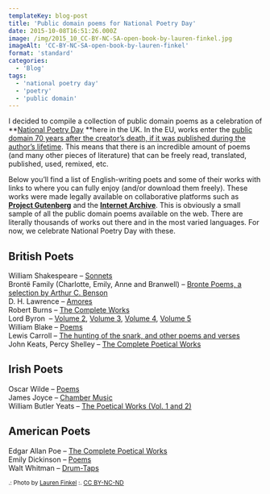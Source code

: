```yaml
---
templateKey: blog-post
title: 'Public domain poems for National Poetry Day'
date: 2015-10-08T16:51:26.000Z
image: /img/2015_10_CC-BY-NC-SA-open-book-by-lauren-finkel.jpg
imageAlt: 'CC-BY-NC-SA-open-book-by-lauren-finkel'
format: 'standard'
categories:
  - 'Blog'
tags:
  - 'national poetry day'
  - 'poetry'
  - 'public domain'
---
```


I decided to compile a collection of public domain poems as a celebration of **[National Poetry Day](https://en.wikipedia.org/wiki/National_Poetry_Day) **here in the UK. In the EU, works enter the [public domain 70 years after the creator’s death, if it was published during the author’s lifetime](https://en.wikipedia.org/wiki/2014_in_public_domain#Entering_the_public_domain_in_Europe). This means that there is an incredible amount of poems (and many other pieces of literature) that can be freely read, translated, published, used, remixed, etc.

Below you’ll find a list of English-writing poets and some of their works with links to where you can fully enjoy (and/or download them freely). These works were made legally available on collaborative platforms such as **[Project Gutenberg](https://www.gutenberg.org/)** and the [**Internet Archive**](https://archive.org). This is obviously a small sample of all the public domain poems available on the web. There are literally thousands of works out there and in the most varied languages. For now, we celebrate National Poetry Day with these.

## British Poets

William Shakespeare – [Sonnets  
](https://archive.org/details/sonnets_00shakuoft)Brontë Family (Charlotte, Emily, Anne and Branwell) – [Bronte Poems, a selection by Arthur C. Benson](https://archive.org/details/brontepoems030870mbp)  
D. H. Lawrence – [Amores](http://www.gutenberg.org/ebooks/22531)  
Robert Burns – [The Complete Works](http://www.gutenberg.org/ebooks/18500)  
Lord Byron  – [Volume 2](http://www.gutenberg.org/ebooks/25340 'ebook:25340'), [Volume 3](http://www.gutenberg.org/ebooks/21811 'ebook:21811'), [Volume 4](http://www.gutenberg.org/ebooks/20158 'ebook:20158'), [Volume 5](http://www.gutenberg.org/ebooks/23475 'ebook:23475')  
William Blake – [Poems](https://archive.org/details/blakespoems00blakuoft)  
Lewis Carroll – [The hunting of the snark, and other poems and verses](https://archive.org/details/cu31924013341106)  
John Keats, Percy Shelley – [The Complete Poetical Works](https://archive.org/details/completepoetical030458mbp)

## Irish Poets

Oscar Wilde – [Poems](https://archive.org/details/poemsbywilde00wilduoft)  
James Joyce – [Chamber Music](http://www.gutenberg.org/ebooks/2817)  
William Butler Yeats – [The Poetical Works (Vol. 1 and 2)](https://archive.org/details/poeticalworkswi00yeatgoog)

## American Poets

Edgar Allan Poe – [The Complete Poetical Works](https://archive.org/details/completepoetical00poeeiala)  
Emily Dickinson – [Poems](https://archive.org/details/Poemsofemilydick00dick_201303)  
Walt Whitman – [Drum-Taps](http://www.gutenberg.org/ebooks/8801)

<small>.: Photo by [Lauren Finkel](https://www.flickr.com/photos/-followthemusic-/6415466653/) :. [CC BY-NC-ND](https://creativecommons.org/licenses/by-nc-nd/2.0/)</small>
